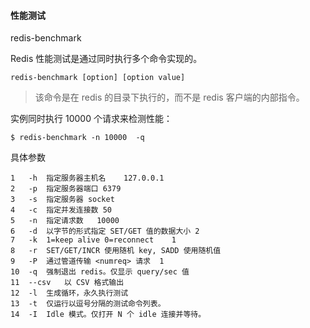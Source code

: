 #### 性能测试


redis-benchmark

Redis 性能测试是通过同时执行多个命令实现的。
```
redis-benchmark [option] [option value]
```
> 该命令是在 redis 的目录下执行的，而不是 redis 客户端的内部指令。

实例同时执行 10000 个请求来检测性能：
```
$ redis-benchmark -n 10000  -q
```

具体参数
```
1	-h	指定服务器主机名	127.0.0.1
2	-p	指定服务器端口	6379
3	-s	指定服务器 socket
4	-c	指定并发连接数	50
5	-n	指定请求数	10000
6	-d	以字节的形式指定 SET/GET 值的数据大小	2
7	-k	1=keep alive 0=reconnect	1
8	-r	SET/GET/INCR 使用随机 key, SADD 使用随机值
9	-P	通过管道传输 <numreq> 请求	1
10	-q	强制退出 redis。仅显示 query/sec 值
11	--csv	以 CSV 格式输出
12	-l	生成循环，永久执行测试
13	-t	仅运行以逗号分隔的测试命令列表。
14	-I	Idle 模式。仅打开 N 个 idle 连接并等待。
```
